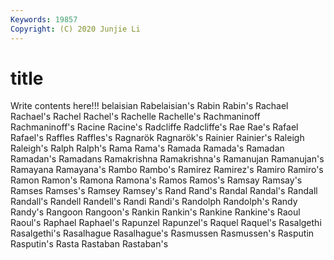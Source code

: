 ```yaml
---
Keywords: 19857
Copyright: (C) 2020 Junjie Li
---
```


# title

Write contents here!!!
belaisian 
Rabelaisian's 
Rabin 
Rabin's 
Rachael 
Rachael's
Rachel 
Rachel's 
Rachelle 
Rachelle's 
Rachmaninoff 
Rachmaninoff's 
Racine 
Racine's 
Radcliffe 
Radcliffe's
Rae 
Rae's 
Rafael 
Rafael's 
Raffles 
Raffles's 
Ragnarök 
Ragnarök's 
Rainier 
Rainier's
Raleigh 
Raleigh's 
Ralph 
Ralph's 
Rama 
Rama's 
Ramada 
Ramada's 
Ramadan 
Ramadan's
Ramadans 
Ramakrishna 
Ramakrishna's 
Ramanujan 
Ramanujan's 
Ramayana 
Ramayana's 
Rambo 
Rambo's 
Ramirez
Ramirez's 
Ramiro 
Ramiro's 
Ramon 
Ramon's 
Ramona 
Ramona's 
Ramos 
Ramos's 
Ramsay
Ramsay's 
Ramses 
Ramses's 
Ramsey 
Ramsey's 
Rand 
Rand's 
Randal 
Randal's 
Randall
Randall's 
Randell 
Randell's 
Randi 
Randi's 
Randolph 
Randolph's 
Randy 
Randy's 
Rangoon
Rangoon's 
Rankin 
Rankin's 
Rankine 
Rankine's 
Raoul 
Raoul's 
Raphael 
Raphael's 
Rapunzel
Rapunzel's 
Raquel 
Raquel's 
Rasalgethi 
Rasalgethi's 
Rasalhague 
Rasalhague's 
Rasmussen 
Rasmussen's 
Rasputin
Rasputin's 
Rasta 
Rastaban 
Rastaban's 
